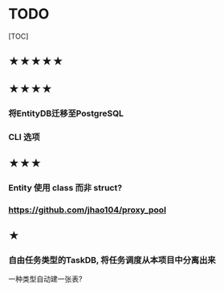 # TODO

[TOC]

## ★★★★★

## ★★★★

### 将EntityDB迁移至PostgreSQL
### CLI 选项

## ★★★

### Entity 使用 class 而非 struct?

### https://github.com/jhao104/proxy_pool

## ★

### 自由任务类型的TaskDB, 将任务调度从本项目中分离出来

一种类型自动建一张表?
